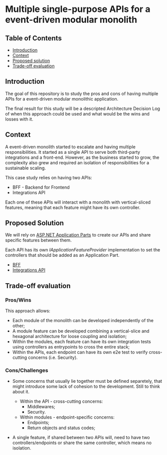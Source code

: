 # Multiple single-purpose APIs for a event-driven modular monolith

## Table of Contents

* [Introduction](#introduction)
* [Context](#context)
* [Proposed solution](#proposed-solution)
* [Trade-off evaluation](#trade-off-evaluation)

## Introduction

The goal of this repository is to study the pros and cons of having multiple APIs for a event-driven modular monolithic application.

The final result for this study will be a descripted Architecture Decision Log of when this approach could be used and what would be the wins and losses with it. 

## Context

A event-driven monolith started to escalate and having multiple responsibilities. It started as a single API to serve both third-party integrations and a front-end. However, as the business started to grow, the complexity also grew and required an isolation of responsibilities for a sustainable scaling.

This case study relies on having two APIs:
* BFF - Backend for Frontend
* Integrations API

Each one of these APIs will interact with a monolith with vertical-sliced features, meaning that each feature might have its own controller.

## Proposed Solution

We will rely on [ASP.NET Application Parts](https://docs.microsoft.com/en-us/aspnet/core/mvc/advanced/app-parts?view=aspnetcore-5.0) to create our APIs and share specific features between them.

Each API has its own *IApplicationFeatureProvider* implementation to set the controllers that should be added as an Application Part.

* [BFF](https://github.com/mviegas/app-parts/tree/main/src/BFF/ApplicationParts/BFFFeatureProvider.cs)
* [Integrations API](https://github.com/mviegas/app-parts/tree/main/src/Integrations.API/ApplicationParts/IntegrationsAPIFeatureProvider.cs)

## Trade-off evaluation

### Pros/Wins

This approach allows:

* Each module of the monolith can be developed independently of the other;
* A module feature can be developed combining a vertical-slice and hexagonal architecture for loose coupling and isolation;
* Within the modules, each feature can have its own integration tests using controllers as entrypoints to cross the entire stack;
* Within the APIs, each endpoint can have its own e2e test to verify cross-cutting concerns (i.e. Security).

### Cons/Challenges

* Some concerns that usually lie together must be defined separetely, that might introduce some lack of cohesion to the development. Still to think about it.
	* Within the API - cross-cutting concerns:
		* Middlewares;
		* Security.
	* Within modules - endpoint-specific concerns:
		* Endpoints;
		* Return objects and status codes;

* A single feature, if shared between two APIs will, need to have two controllers/endpoints or share the same controller, which means no isolation.

